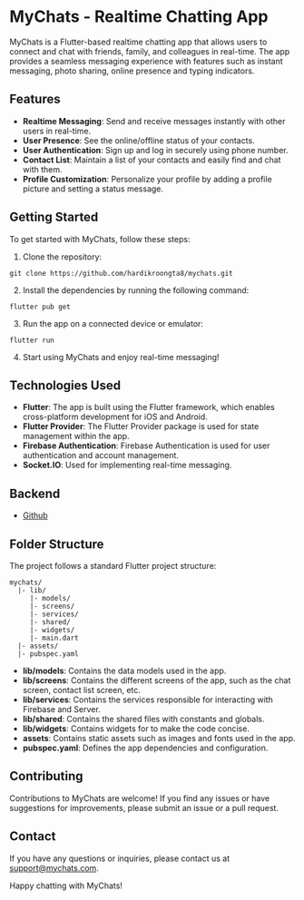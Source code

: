 # MyChats - Realtime Chatting App

MyChats is a Flutter-based realtime chatting app that allows users to connect and chat with friends, family, and colleagues in real-time. The app provides a seamless messaging experience with features such as instant messaging, photo sharing, online presence and typing indicators.

## Features

- **Realtime Messaging**: Send and receive messages instantly with other users in real-time.
- **User Presence**: See the online/offline status of your contacts.
- **User Authentication**: Sign up and log in securely using phone number.
- **Contact List**: Maintain a list of your contacts and easily find and chat with them.
- **Profile Customization**: Personalize your profile by adding a profile picture and setting a status message.

## Getting Started

To get started with MyChats, follow these steps:

1. Clone the repository:

```shell
git clone https://github.com/hardikroongta8/mychats.git
```

2. Install the dependencies by running the following command:

```shell
flutter pub get
```

3. Run the app on a connected device or emulator:

```shell
flutter run
```

4. Start using MyChats and enjoy real-time messaging!

## Technologies Used

- **Flutter**: The app is built using the Flutter framework, which enables cross-platform development for iOS and Android.
- **Flutter Provider**: The Flutter Provider package is used for state management within the app.
- **Firebase Authentication**: Firebase Authentication is used for user authentication and account management.
- **Socket.IO**: Used for implementing real-time messaging.

## Backend
- [Github](https://github.com/hardikroongta8/mychats_backend)

## Folder Structure

The project follows a standard Flutter project structure:

```
mychats/
  |- lib/
     |- models/
     |- screens/
     |- services/
     |- shared/
     |- widgets/
     |- main.dart
  |- assets/
  |- pubspec.yaml
```

- **lib/models**: Contains the data models used in the app.
- **lib/screens**: Contains the different screens of the app, such as the chat screen, contact list screen, etc.
- **lib/services**: Contains the services responsible for interacting with Firebase and Server.
- **lib/shared**: Contains the shared files with constants and globals.
- **lib/widgets**: Contains widgets for to make the code concise. 
- **assets**: Contains static assets such as images and fonts used in the app.
- **pubspec.yaml**: Defines the app dependencies and configuration.

## Contributing

Contributions to MyChats are welcome! If you find any issues or have suggestions for improvements, please submit an issue or a pull request.

## Contact

If you have any questions or inquiries, please contact us at support@mychats.com.

Happy chatting with MyChats!
